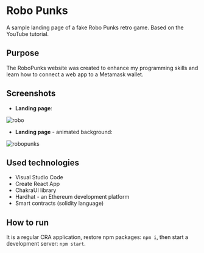 # Robo Punks

A sample landing page of a fake Robo Punks retro game. Based on the YouTube tutorial.

## Purpose

The RoboPunks website was created to enhance my programming skills and learn how to connect a web app to a Metamask wallet.

## Screenshots

- **Landing page**:

![robo](https://user-images.githubusercontent.com/27026036/207710769-98c1eaa8-1ae3-434c-a624-f56d89a7f5a2.png)

- **Landing page** - animated background:

![robopunks](https://user-images.githubusercontent.com/27026036/207710188-5f0ca989-a9ec-4bc5-8bff-cd93bc8a5b9b.gif)

## Used technologies

- Visual Studio Code
- Create React App
- ChakraUI library
- Hardhat - an Ethereum development platform
- Smart contracts (solidity language)

## How to run

It is a regular CRA application, restore npm packages: `npm i`, then start a development server: `npm start`.
